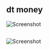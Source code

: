 ## dt money

![Screenshot](https://i.postimg.cc/SXmfHXz6/Screenshot-from-2021-08-26-16-55-46.png)
##
![Screenshot](https://i.postimg.cc/zLpFNJn9/Screenshot-from-2021-08-26-16-56-46.png)